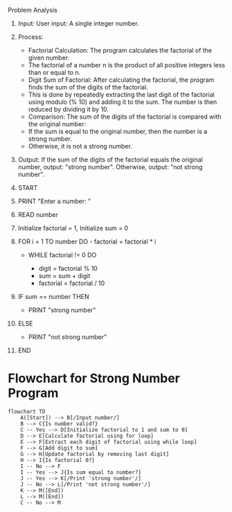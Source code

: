 Problem Analysis 
1. Input:
    User input: A single integer number.
2. Process:
    - Factorial Calculation: The program calculates the factorial of the given number.
    - The factorial of a number n is the product of all positive integers less than or equal to n. 
    - Digit Sum of Factorial: After calculating the factorial, the program finds the sum of the digits of the factorial.
    - This is done by repeatedly extracting the last digit of the factorial using modulo (% 10) and adding it to the sum. The number is then reduced by dividing it by 10.
    - Comparison: The sum of the digits of the factorial is compared with the original number:
    - If the sum is equal to the original number, then the number is a strong number.
    - Otherwise, it is not a strong number.
3. Output:
    If the sum of the digits of the factorial equals the original number, output: "strong number".
    Otherwise, output: "not strong number".

1. START
2. PRINT "Enter a number: "
3. READ number
4. Initialize factorial = 1, Initialize sum = 0
5. FOR i = 1 TO number DO
        - factorial = factorial * i
    
    - WHILE factorial != 0 DO
      
        - digit = factorial % 10
        - sum = sum + digit
        - factorial = factorial / 10
    
6. IF sum == number THEN

   - PRINT "strong number"
7. ELSE

   - PRINT "not strong number"
    
8. END


# Flowchart for Strong Number Program

```mermaid
flowchart TD
    A([Start]) --> B[/Input number/]
    B --> C{Is number valid?}
    C -- Yes --> D[Initialize factorial to 1 and sum to 0]
    D --> E[Calculate factorial using for loop]
    E --> F[Extract each digit of factorial using while loop]
    F --> G[Add digit to sum]
    G --> H[Update factorial by removing last digit]
    H --> I{Is factorial 0?}
    I -- No --> F
    I -- Yes --> J{Is sum equal to number?}
    J -- Yes --> K[/Print 'strong number'/]
    J -- No --> L[/Print 'not strong number'/]
    K --> M([End])
    L --> M([End])
    C -- No --> M
```
```

